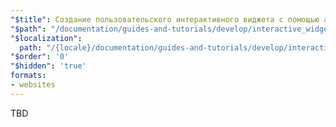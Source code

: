 ```yaml
---
"$title": Создание пользовательского интерактивного виджета с помощью amp-script
"$path": "/documentation/guides-and-tutorials/develop/interactive_widget/index.html"
"$localization":
  path: "/{locale}/documentation/guides-and-tutorials/develop/interactive_widget/index.html"
"$order": '0'
"$hidden": 'true'
formats:
- websites
---
```


TBD
